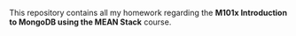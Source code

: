 This repository contains all my homework regarding the __M101x Introduction to MongoDB using the MEAN Stack__ course.

